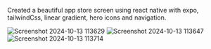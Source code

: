 Created a beautiful app store screen using react native with expo, tailwindCss, linear gradient, hero icons and navigation.

![Screenshot 2024-10-13 113629](https://github.com/user-attachments/assets/f420171c-7df1-4903-9927-d9b96c4e5278)
![Screenshot 2024-10-13 113647](https://github.com/user-attachments/assets/4432e6dc-da1f-451a-b526-7ca35d0070e3)
![Screenshot 2024-10-13 113714](https://github.com/user-attachments/assets/d72185c9-6340-4cec-873d-25d735da793b)
